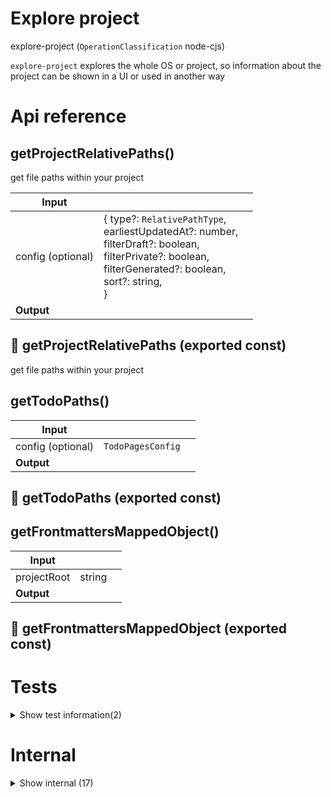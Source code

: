 # Explore project

explore-project (`OperationClassification` node-cjs)

`explore-project` explores the whole OS or project, so information about the project can be shown in a UI or used in another way




# Api reference

## getProjectRelativePaths()

get file paths within your project


| Input      |    |    |
| ---------- | -- | -- |
| config (optional) | { type?: `RelativePathType`, <br />earliestUpdatedAt?: number, <br />filterDraft?: boolean, <br />filterPrivate?: boolean, <br />filterGenerated?: boolean, <br />sort?: string, <br /> } |  |
| **Output** |    |    |



## 📄 getProjectRelativePaths (exported const)

get file paths within your project


## getTodoPaths()

| Input      |    |    |
| ---------- | -- | -- |
| config (optional) | `TodoPagesConfig` |  |
| **Output** |    |    |



## 📄 getTodoPaths (exported const)

## getFrontmattersMappedObject()

| Input      |    |    |
| ---------- | -- | -- |
| projectRoot | string |  |,| markdownPaths (optional) | string[] |  |
| **Output** |    |    |



## 📄 getFrontmattersMappedObject (exported const)

# Tests

<details><summary>Show test information(2)</summary>
    
  # main()




| Input      |    |    |
| ---------- | -- | -- |
| - | | |
| **Output** |    |    |



## 📄 main (unexported const)

  </details>

# Internal

<details><summary>Show internal (17)</summary>
    
  # exploreOperation()

for every package.json it finds, it explores the root, src, and docs.
- in src, index is ignored
- in docs, only md is found
- in the root, only md is found
- for every file in src, it shows and finds all functions, interfaces and variables, through the indexation from it


| Input      |    |    |
| ---------- | -- | -- |
| operationBasePath | string |  |
| **Output** |    |    |



## exploreProject()

TODO: still needs to be cleaned up. It's a huge function now with many useful components. Split it up!

- explores all files and folders until it finds a package.json.

all items in the explore tree are clickable in the ui, and lead to different pages
-  a folder leads to a summary of what the folder holds
-  a operation leads to a summary of the operation
-  a ts file leads to all functions, variables, and interfaces in that file
-  a function, variable, or interface leads to specific pages for those things. the data, if available, is attached to the interfaces.
- a md file leads to the editing user interface (with context) of that file
- a json file leads to a CRUD for it...


### Performance

In the end the data it generates should stay up to date, so it's important this exploration happens fast enough. The data involved is simply walking the filesystem once (a small subset of it) and opening some index files (fun)


### Ideas for later

LATER: some more things that would be useful:

- watching all files that are also explored for changes using some watcher
- if something changes, recalculating that part and pushing it to the UI, making the thing going over the line small so it'll be super fast, even over slow internet.

however, this is premature optimisation. on my m1, locally, it's probably fine to just recalculate every second ^^ and send a couple megabytes over the line.


| Input      |    |    |
| ---------- | -- | -- |
| config (optional) | { bundleId?: string, <br /> } |  |
| **Output** |    |    |



## getExplorationType()

gets the exploration type from an absolute type


| Input      |    |    |
| ---------- | -- | -- |
| absolutePath | string |  |,| operationFolders | string[] |  |
| **Output** | function / folder / operation / operationFolder / markdown / typescript / interface / variable   |    |



## getFileWithExtension()

| Input      |    |    |
| ---------- | -- | -- |
| absolutePath | string |  |
| **Output** | `String`   |    |



## getFolderExplorationDetails()

| Input      |    |    |
| ---------- | -- | -- |
| config | { hasCommentTypes?: `CommentType`[], <br />interfaceIsDbModel?: boolean, <br />path: string, <br />type: folder / operation / operationFolder / markdown / typescript / function / interface / variable, <br />name: string, <br />sort?: string, <br />typeIndexType?: TsBuildError / TsLintWarning / TsFunction / TsVariable / TsInterface / TsComment / TsImport / TsExport / null, <br /> } |  |
| **Output** |    |    |



## getInstanceNames()

returns the paths of instances in a file, like functions, variables or interfaces


| Input      |    |    |
| ---------- | -- | -- |
| array | {  }[] |  |,| relativePathFromProjectRoot | string |  |
| **Output** | string[]   |    |



## getTodoPages()

`getTodoPages(): WebPage[]` function:

- use getProjectRelativePaths, map the result to a queryPath + file
- [operation-name]/[todo-relative-file-id] for operations
- [folder-name]/[todo-relative-file-id] for todos within folders


| Input      |    |    |
| ---------- | -- | -- |
| config (optional) | `TodoPagesConfig` |  |
| **Output** |    |    |



## hasSameProjectPath()

function that returns a filter function that can check if some object (that extends an TsIndexModelType) has the same relative file path from the project root


| Input      |    |    |
| ---------- | -- | -- |
| projectRelativePath | string |  |
| **Output** | {  }   |    |



## 🔹 RelativePathType

## 📄 exploreOperation (exported const)

for every package.json it finds, it explores the root, src, and docs.
- in src, index is ignored
- in docs, only md is found
- in the root, only md is found
- for every file in src, it shows and finds all functions, interfaces and variables, through the indexation from it


## 📄 exploreProject (exported const)

TODO: still needs to be cleaned up. It's a huge function now with many useful components. Split it up!

- explores all files and folders until it finds a package.json.

all items in the explore tree are clickable in the ui, and lead to different pages
-  a folder leads to a summary of what the folder holds
-  a operation leads to a summary of the operation
-  a ts file leads to all functions, variables, and interfaces in that file
-  a function, variable, or interface leads to specific pages for those things. the data, if available, is attached to the interfaces.
- a md file leads to the editing user interface (with context) of that file
- a json file leads to a CRUD for it...


### Performance

In the end the data it generates should stay up to date, so it's important this exploration happens fast enough. The data involved is simply walking the filesystem once (a small subset of it) and opening some index files (fun)


### Ideas for later

LATER: some more things that would be useful:

- watching all files that are also explored for changes using some watcher
- if something changes, recalculating that part and pushing it to the UI, making the thing going over the line small so it'll be super fast, even over slow internet.

however, this is premature optimisation. on my m1, locally, it's probably fine to just recalculate every second ^^ and send a couple megabytes over the line.


## 📄 getExplorationType (exported const)

gets the exploration type from an absolute type


## 📄 getFileWithExtension (exported const)

## 📄 getFolderExplorationDetails (exported const)

## 📄 getInstanceNames (exported const)

returns the paths of instances in a file, like functions, variables or interfaces


## 📄 getTodoPages (exported const)

`getTodoPages(): WebPage[]` function:

- use getProjectRelativePaths, map the result to a queryPath + file
- [operation-name]/[todo-relative-file-id] for operations
- [folder-name]/[todo-relative-file-id] for todos within folders


## 📄 hasSameProjectPath (exported const)

function that returns a filter function that can check if some object (that extends an TsIndexModelType) has the same relative file path from the project root
  </details>

